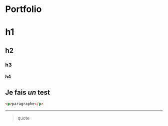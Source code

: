 # Portfolio
# h1
## h2
### h3
#### h4
Je **fais** *un* test
---
```html
<p>paragraphe</p>
```
---
> quote
